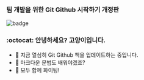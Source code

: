 ### 팀 개발을 위한 Git Github 시작하기 개정판

![badge](https://img.shields.io/badge/Hanbit%20Cat-Hello%20Github-orange)

### :octocat: 안녕하세요? 고양이입니다.

- 🔭 지금 열심히 Git Github 책을 업데이트하는 중입니다.
- 🌱 마크다운 문법도 배워야겠죠?
- 👯 모두 함께 화이팅!
